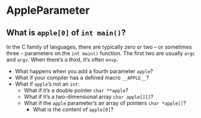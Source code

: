 # AppleParameter
## What is `apple[0]` of `int main()`?

In the C family of languages, there are typically zero or two – or sometimes
three – parameters on the `int main()` function. The first two are usually
`argc` and `argv`. When there’s a third, it’s often `envp`.

-   What happens when you add a fourth parameter `apple`?
-   What if your compiler has a defined macro `__APPLE__`?
-   What if `apple`’s not an `int`:
    -   What if it’s a double pointer `char **apple`?
    -   What if it’s a two-dimensional array `char apple[][]`?
    -   What if the `apple` parameter’s an array of pointers `char *apple[]`?
        -   What is the content of `apple[0]`?
